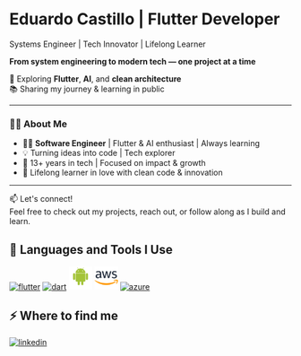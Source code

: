<h1>Eduardo Castillo | Flutter Developer</h1>
<p>Systems Engineer | Tech Innovator | Lifelong Learner</p>

**From system engineering to modern tech — one project at a time**

🚀 Exploring **Flutter**, **AI**, and **clean architecture**  
📚 Sharing my journey & learning in public

---

### 👨‍💻 About Me

- 👨‍🔧 **Software Engineer** | Flutter & AI enthusiast | Always learning  
- 💡 Turning ideas into code | Tech explorer  
- 🧠 13+ years in tech | Focused on impact & growth  
- 🔁 Lifelong learner in love with clean code & innovation

---

📫 Let's connect!  
Feel free to check out my projects, reach out, or follow along as I build and learn.

<h2>🚀 Languages and Tools I Use</h2>
<p><a target="_blank" href="https://www.vectorlogo.zone/logos/flutterio/flutterio-icon.svg" style="display: inline-block;"><img src="https://www.vectorlogo.zone/logos/flutterio/flutterio-icon.svg" alt="flutter" width="42" height="42" /></a>
<a target="_blank" href="https://www.vectorlogo.zone/logos/dartlang/dartlang-icon.svg" style="display: inline-block;"><img src="https://www.vectorlogo.zone/logos/dartlang/dartlang-icon.svg" alt="dart" width="42" height="42" /></a>
<a target="_blank" href="https://raw.githubusercontent.com/devicons/devicon/master/icons/android/android-original-wordmark.svg" style="display: inline-block;"><img src="https://raw.githubusercontent.com/devicons/devicon/master/icons/android/android-original-wordmark.svg" alt="android" width="42" height="42" /></a>
<a target="_blank" href="https://raw.githubusercontent.com/devicons/devicon/master/icons/amazonwebservices/amazonwebservices-original-wordmark.svg" style="display: inline-block;"><img src="https://raw.githubusercontent.com/devicons/devicon/master/icons/amazonwebservices/amazonwebservices-original-wordmark.svg" alt="aws" width="42" height="42" /></a>
<a target="_blank" href="https://www.vectorlogo.zone/logos/microsoft_azure/microsoft_azure-icon.svg" style="display: inline-block;"><img src="https://www.vectorlogo.zone/logos/microsoft_azure/microsoft_azure-icon.svg" alt="azure" width="42" height="42" /></a></p>
<h2>⚡️ Where to find me</h2>
<p><a target="_blank" href="https://www.linkedin.com/in/https://www.linkedin.com/in/eduardocastillo87/" style="display: inline-block;"><img src="https://img.shields.io/badge/linkedin-logo?style=for-the-badge&logo=linkedin&logoColor=white&color=%230a77b6" alt="linkedin" /></a></p>








[moncli]: <https://github.com/TKMonkey/moncli>
[tkmonkey]: <https://github.com/TKMonkey>
[flutter]: <https://flutter.dev>
[linkedin]: <https://www.linkedin.com/in/eduardocastillo87)>
